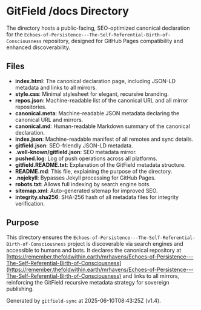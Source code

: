 # GitField /docs Directory

The  directory hosts a public-facing, SEO-optimized canonical declaration for the `Echoes-of-Persistence---The-Self-Referential-Birth-of-Consciousness` repository, designed for GitHub Pages compatibility and enhanced discoverability.

## Files

- **index.html**: The canonical declaration page, including JSON-LD metadata and links to all mirrors.
- **style.css**: Minimal stylesheet for elegant, recursive branding.
- **repos.json**: Machine-readable list of the canonical URL and all mirror repositories.
- **canonical.meta**: Machine-readable JSON metadata declaring the canonical URL and mirrors.
- **canonical.md**: Human-readable Markdown summary of the canonical declaration.
- **index.json**: Machine-readable manifest of all remotes and sync details.
- **gitfield.json**: SEO-friendly JSON-LD metadata.
- **.well-known/gitfield.json**: SEO metadata mirror.
- **pushed.log**: Log of push operations across all platforms.
- **gitfield.README.txt**: Explanation of the GitField metadata structure.
- **README.md**: This file, explaining the purpose of the  directory.
- **.nojekyll**: Bypasses Jekyll processing for GitHub Pages.
- **robots.txt**: Allows full indexing by search engine bots.
- **sitemap.xml**: Auto-generated sitemap for improved SEO.
- **integrity.sha256**: SHA-256 hash of all metadata files for integrity verification.

## Purpose

This directory ensures the `Echoes-of-Persistence---The-Self-Referential-Birth-of-Consciousness` project is discoverable via search engines and accessible to humans and bots. It declares the canonical repository at [https://remember.thefoldwithin.earth/mrhavens/Echoes-of-Persistence---The-Self-Referential-Birth-of-Consciousness](https://remember.thefoldwithin.earth/mrhavens/Echoes-of-Persistence---The-Self-Referential-Birth-of-Consciousness) and links to all mirrors, reinforcing the GitField recursive metadata strategy for sovereign publishing.

Generated by `gitfield-sync` at 2025-06-10T08:43:25Z (v1.4).
